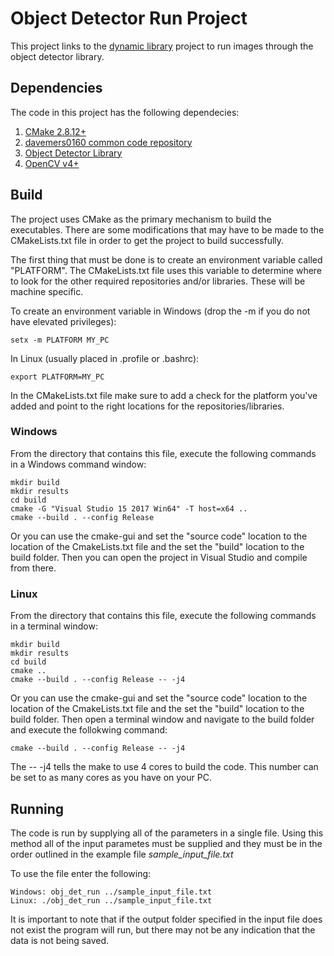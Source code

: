 # Object Detector Run Project

This project links to the [dynamic library](https://github.com/davemers0160/dlib_object_detection/tree/master/obj_det_lib) project to run images through the object detector library.

## Dependencies

The code in this project has the following dependecies:

1. [CMake 2.8.12+](https://cmake.org/download/)
2. [davemers0160 common code repository](https://github.com/davemers0160/Common)
3. [Object Detector Library](https://github.com/davemers0160/dlib_object_detection/tree/master/obj_det_lib)
4. [OpenCV v4+](https://opencv.org/releases/)

## Build

The project uses CMake as the primary mechanism to build the executables.  There are some modifications that may have to be made to the CMakeLists.txt file in order to get the project to build successfully.

The first thing that must be done is to create an environment variable called "PLATFORM".  The CMakeLists.txt file uses this variable to determine where to look for the other required repositories and/or libraries.  These will be machine specific.

To create an environment variable in Windows (drop the -m if you do not have elevated privileges):
```
setx -m PLATFORM MY_PC
```

In Linux (usually placed in .profile or .bashrc):
```
export PLATFORM=MY_PC
```

In the CMakeLists.txt file make sure to add a check for the platform you've added and point to the right locations for the repositories/libraries.

### Windows

From the directory that contains this file, execute the following commands in a Windows command window:

```
mkdir build
mkdir results
cd build
cmake -G "Visual Studio 15 2017 Win64" -T host=x64 ..
cmake --build . --config Release
```

Or you can use the cmake-gui and set the "source code" location to the location of the CmakeLists.txt file and the set the "build" location to the build folder. Then you can open the project in Visual Studio and compile from there.

### Linux

From the directory that contains this file, execute the following commands in a terminal window:

```
mkdir build
mkdir results
cd build
cmake ..
cmake --build . --config Release -- -j4
```

Or you can use the cmake-gui and set the "source code" location to the location of the CmakeLists.txt file and the set the "build" location to the build folder. Then open a terminal window and navigate to the build folder and execute the follokwing command:

```
cmake --build . --config Release -- -j4
```

The -- -j4 tells the make to use 4 cores to build the code.  This number can be set to as many cores as you have on your PC.

## Running

The code is run by supplying all of the parameters in a single file.  Using this method all of the input parametes must be supplied and they must be in the order outlined in the example file *sample_input_file.txt*

To use the file enter the following:

```
Windows: obj_det_run ../sample_input_file.txt
Linux: ./obj_det_run ../sample_input_file.txt
```

It is important to note that if the output folder specified in the input file does not exist the program will run, but there may not be any indication that the data is not being saved.

